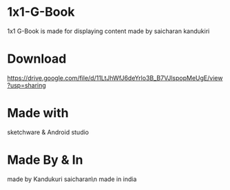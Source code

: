 # 1x1-G-Book
1x1 G-Book is made for displaying content made by saicharan kandukiri
# Download
https://drive.google.com/file/d/11LtJhWfJ6deYrlo3B_B7VJlspopMeUgE/view?usp=sharing
# Made with
sketchware & Android studio
# Made By & In
made by Kandukuri saicharan\n
made in india
